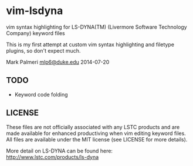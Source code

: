 vim-lsdyna
==========

vim syntax highlighting for LS-DYNA(TM) (Livermore Software Technology Company)
keyword files

This is my first attempt at custom vim syntax highlighting and filetype
plugins, so don't expect much.

Mark Palmeri
mlp6@duke.edu
2014-07-20

TODO
----
* Keyword code folding

LICENSE
-------
These files are not officially associated with any LSTC products and are made
available for enhanced productiving when vim editing keyword files.  All files
are available under the MIT license (see LICENSE for more details).

More detail on LS-DYNA can be found here: http://www.lstc.com/products/ls-dyna
